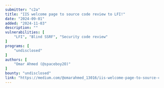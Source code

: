 ```yaml
---
submitter: "c2a"
title: "IIS welcome page to source code review to LFI!"
date: "2024-09-01"
added: "2024-11-03"
description: ""
vulnerabilities: [
    "LFI", "Blind SSRF", "Security code review"
]
programs: [
    "undisclosed"
]
authors: [
    "Omar Ahmed (@spaceboy2O)"
]
bounty: "undisclosed"
link: "https://medium.com/@omarahmed_13016/iis-welcome-page-to-source-code-review-to-lfi-23ec581049f5"
---
```




